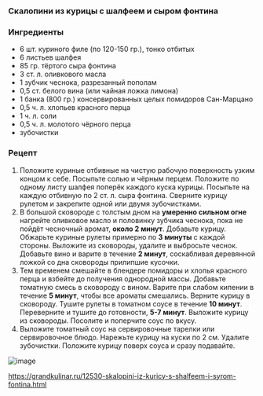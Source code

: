 ### Скалопини из курицы с шалфеем и сыром фонтина
### Ингредиенты
- 6 шт. куриного филе (по 120-150 гр.), тонко отбитых
- 6 листьев шалфея
- 85 гр. тёртого сыра фонтина
- 3 ст. л. оливкового масла
- 1 зубчик чеснока, разрезанный пополам
- 0,5 ст. белого вина (или чайная ложка лимона)
- 1 банка (800 гр.) консервированных целых помидоров Сан-Марцано
- 0,5 ч. л. хлопьев красного перца
- 1 ч. л. соли
- 0,5 ч. л. молотого чёрного перца
- зубочистки

### Рецепт
1. Положите куриные отбивные на чистую рабочую поверхность узким концом к себе. Посыпьте солью и чёрным перцем. Положите по одному листу шалфея поперёк каждого куска курицы. Посыпьте на каждую отбивную по 2 ст. л. сыра фонтина. Сверните курицу рулетом и закрепите одной или двумя зубочистками.
2. В большой сковороде с толстым дном на **умеренно сильном огне** нагрейте оливковое масло и половинку зубчика чеснока, пока не пойдёт чесночный аромат, **около 2 минут**. Добавьте курицу. Обжарьте куриные рулеты примерно по **3 минуты** с каждой стороны. Выложите из сковороды, удалите и выбросьте чеснок. Добавьте вино и варите в течение **2 минут**, соскабливая деревянной ложкой со дна сковороды прилипшие кусочки.
3. Тем временем смешайте в блендере помидоры и хлопья красного перца и взбейте до получения однородной массы. Добавьте томатную смесь в сковороду с вином. Варите при слабом кипении в течение **5 минут**, чтобы все ароматы смешались. Верните курицу в сковороду. Тушите рулеты в томатном соусе в течение **10 минут**. Переверните и тушите до готовности, **5-7 минут**. Выложите курицу из сковороды. Посолите и поперчите соус по вкусу.
4. Выложите томатный соус на сервировочные тарелки или сервировочное блюдо. Нарежьте курицу на куски по 2 см. Удалите зубочистки. Положите курицу поверх соуса и сразу подавайте.

![image](https://user-images.githubusercontent.com/100151463/216564520-63707f4f-11d8-42c6-a262-2bfb239cd42e.png)

https://grandkulinar.ru/12530-skalopini-iz-kuricy-s-shalfeem-i-syrom-fontina.html
